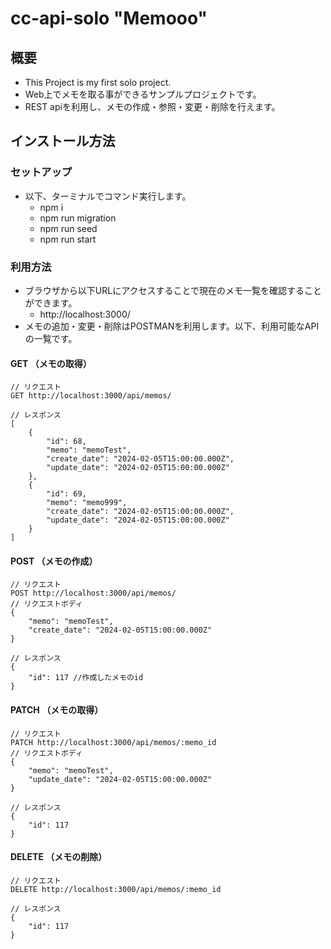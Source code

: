 # cc-api-solo "Memooo"

## 概要

- This Project is my first solo project.
- Web上でメモを取る事ができるサンプルプロジェクトです。
- REST apiを利用し、メモの作成・参照・変更・削除を行えます。

## インストール方法

### セットアップ

- 以下、ターミナルでコマンド実行します。
  - npm i
  - npm run migration
  - npm run seed
  - npm run start

### 利用方法

- ブラウザから以下URLにアクセスすることで現在のメモ一覧を確認することができます。
  - http://localhost:3000/
- メモの追加・変更・削除はPOSTMANを利用します。以下、利用可能なAPIの一覧です。

#### GET （メモの取得）

```
// リクエスト
GET http://localhost:3000/api/memos/

// レスポンス
[
    {
        "id": 68,
        "memo": "memoTest",
        "create_date": "2024-02-05T15:00:00.000Z",
        "update_date": "2024-02-05T15:00:00.000Z"
    },
    {
        "id": 69,
        "memo": "memo999",
        "create_date": "2024-02-05T15:00:00.000Z",
        "update_date": "2024-02-05T15:00:00.000Z"
    }
]
```

#### POST （メモの作成）

```
// リクエスト
POST http://localhost:3000/api/memos/
// リクエストボディ
{
    "memo": "memoTest",
    "create_date": "2024-02-05T15:00:00.000Z"
}

// レスポンス
{
    "id": 117 //作成したメモのid
}
```

#### PATCH （メモの取得）

```
// リクエスト
PATCH http://localhost:3000/api/memos/:memo_id
// リクエストボディ
{
    "memo": "memoTest",
    "update_date": "2024-02-05T15:00:00.000Z"
}

// レスポンス
{
    "id": 117
}
```

#### DELETE （メモの削除）

```
// リクエスト
DELETE http://localhost:3000/api/memos/:memo_id

// レスポンス
{
    "id": 117
}
```
